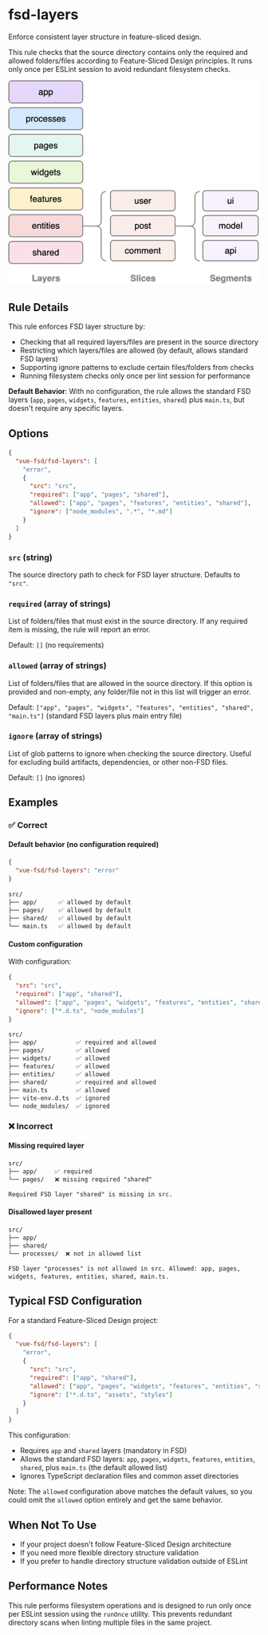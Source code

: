 # fsd-layers

Enforce consistent layer structure in feature-sliced design.

This rule checks that the source directory contains only the required and allowed folders/files according to Feature-Sliced Design principles. It runs only once per ESLint session to avoid redundant filesystem checks.

![FSD Layers](../assets/fsd-layers.png)

## Rule Details

This rule enforces FSD layer structure by:

- Checking that all required layers/files are present in the source directory
- Restricting which layers/files are allowed (by default, allows standard FSD layers)
- Supporting ignore patterns to exclude certain files/folders from checks
- Running filesystem checks only once per lint session for performance

**Default Behavior**: With no configuration, the rule allows the standard FSD layers (`app`, `pages`, `widgets`, `features`, `entities`, `shared`) plus `main.ts`, but doesn't require any specific layers.

## Options

```json
{
  "vue-fsd/fsd-layers": [
    "error",
    {
      "src": "src",
      "required": ["app", "pages", "shared"],
      "allowed": ["app", "pages", "features", "entities", "shared"],
      "ignore": ["node_modules", ".*", "*.md"]
    }
  ]
}
```

### `src` (string)

The source directory path to check for FSD layer structure. Defaults to `"src"`.

### `required` (array of strings)

List of folders/files that must exist in the source directory. If any required item is missing, the rule will report an error.

Default: `[]` (no requirements)

### `allowed` (array of strings)

List of folders/files that are allowed in the source directory. If this option is provided and non-empty, any folder/file not in this list will trigger an error.

Default: `["app", "pages", "widgets", "features", "entities", "shared", "main.ts"]` (standard FSD layers plus main entry file)

### `ignore` (array of strings)

List of glob patterns to ignore when checking the source directory. Useful for excluding build artifacts, dependencies, or other non-FSD files.

Default: `[]` (no ignores)

## Examples

### ✅ Correct

#### Default behavior (no configuration required)

```json
{
  "vue-fsd/fsd-layers": "error"
}
```

```text
src/
├── app/      ✅ allowed by default
├── pages/    ✅ allowed by default
├── shared/   ✅ allowed by default
└── main.ts   ✅ allowed by default
```

#### Custom configuration

With configuration:

```json
{
  "src": "src",
  "required": ["app", "shared"],
  "allowed": ["app", "pages", "widgets", "features", "entities", "shared", "main.ts"],
  "ignore": ["*.d.ts", "node_modules"]
}
```

```text
src/
├── app/           ✅ required and allowed
├── pages/         ✅ allowed
├── widgets/       ✅ allowed
├── features/      ✅ allowed
├── entities/      ✅ allowed
├── shared/        ✅ required and allowed
├── main.ts        ✅ allowed
├── vite-env.d.ts  ✅ ignored
└── node_modules/  ✅ ignored
```

### ❌ Incorrect

#### Missing required layer

```text
src/
├── app/     ✅ required
└── pages/   ❌ missing required "shared"
```

```text
Required FSD layer "shared" is missing in src.
```

#### Disallowed layer present

```text
src/
├── app/
├── shared/
└── processes/  ❌ not in allowed list
```

```text
FSD layer "processes" is not allowed in src. Allowed: app, pages, widgets, features, entities, shared, main.ts.
```

## Typical FSD Configuration

For a standard Feature-Sliced Design project:

```json
{
  "vue-fsd/fsd-layers": [
    "error",
    {
      "src": "src",
      "required": ["app", "shared"],
      "allowed": ["app", "pages", "widgets", "features", "entities", "shared", "main.ts"],
      "ignore": ["*.d.ts", "assets", "styles"]
    }
  ]
}
```

This configuration:

- Requires `app` and `shared` layers (mandatory in FSD)
- Allows the standard FSD layers: `app`, `pages`, `widgets`, `features`, `entities`, `shared`, plus `main.ts` (the default allowed list)
- Ignores TypeScript declaration files and common asset directories

Note: The `allowed` configuration above matches the default values, so you could omit the `allowed` option entirely and get the same behavior.

## When Not To Use

- If your project doesn't follow Feature-Sliced Design architecture
- If you need more flexible directory structure validation
- If you prefer to handle directory structure validation outside of ESLint

## Performance Notes

This rule performs filesystem operations and is designed to run only once per ESLint session using the `runOnce` utility. This prevents redundant directory scans when linting multiple files in the same project.
